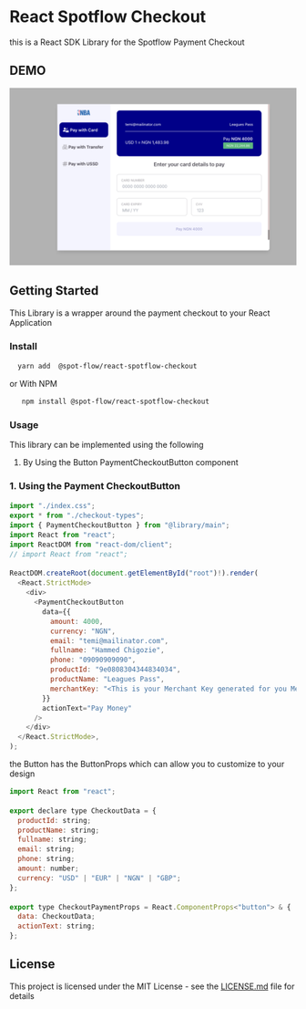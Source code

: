 # React Spotflow Checkout

this is a React SDK Library for the Spotflow Payment Checkout

## DEMO

<img src="https://github.com/Spotflow-One/react-spotflow-checkout/blob/main/Screenshot%202024-07-19%20at%2008.55.32.png?raw=true" />

## Getting Started

This Library is a wrapper around the payment checkout to your React Application

### Install

```bash
  yarn add  @spot-flow/react-spotflow-checkout 
```

or With NPM

```bash
   npm install @spot-flow/react-spotflow-checkout 
```

### Usage

This library can be implemented using the following

1. By Using the Button PaymentCheckoutButton component

### 1. Using the Payment CheckoutButton

```javascript
import "./index.css";
export * from "./checkout-types";
import { PaymentCheckoutButton } from "@library/main";
import React from "react";
import ReactDOM from "react-dom/client";
// import React from "react";

ReactDOM.createRoot(document.getElementById("root")!).render(
  <React.StrictMode>
    <div>
      <PaymentCheckoutButton
        data={{
          amount: 4000,
          currency: "NGN",
          email: "temi@mailinator.com",
          fullname: "Hammed Chigozie",
          phone: "09090909090",
          productId: "9e0808304344834034",
          productName: "Leagues Pass",
          merchantKey: "<This is your Merchant Key generated for you Merchant on Spotflow> <sk_test_f998479c0eedhXXXXXXXXXXXXXXXX>"
        }}
        actionText="Pay Money"
      />
    </div>
  </React.StrictMode>,
);

```

the Button has the ButtonProps which can allow you to customize to your design

```javascript
import React from "react";

export declare type CheckoutData = {
  productId: string;
  productName: string;
  fullname: string;
  email: string;
  phone: string;
  amount: number;
  currency: "USD" | "EUR" | "NGN" | "GBP";
};

export type CheckoutPaymentProps = React.ComponentProps<"button"> & {
  data: CheckoutData;
  actionText: string;
};
```

## License

This project is licensed under the MIT License - see the <a href="/LICENSE">LICENSE.md</a> file for details
